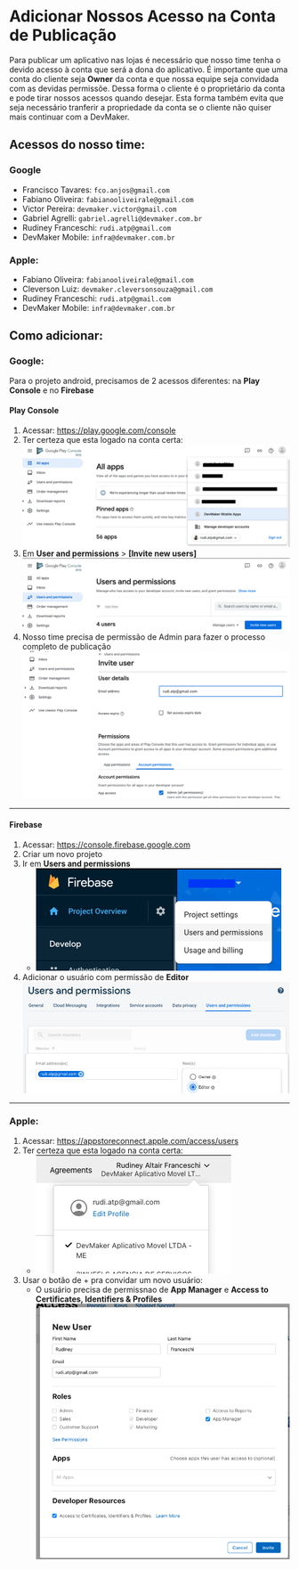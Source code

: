 # Adicionar Nossos Acesso na Conta de Publicação

Para publicar um aplicativo nas lojas é necessário que nosso time tenha o devido acesso à conta que será a dona do aplicativo. É importante que uma conta do cliente seja **Owner** da conta e que nossa equipe seja convidada com as devidas permissõe. Dessa forma o cliente é o proprietário da conta e pode tirar nossos acessos quando desejar. Esta forma também evita que seja necessário tranferir a propriedade da conta se o cliente não quiser mais continuar com a DevMaker.

## Acessos do nosso time:

### Google
- Francisco Tavares: `fco.anjos@gmail.com`
- Fabiano Oliveira: `fabianooliveirale@gmail.com`
- Victor Pereira: `devmaker.victor@gmail.com`
- Gabriel Agrelli: `gabriel.agrelli@devmaker.com.br`
- Rudiney Franceschi: `rudi.atp@gmail.com`
- DevMaker Mobile: `infra@devmaker.com.br`

### Apple:
- Fabiano Oliveira: `fabianooliveirale@gmail.com`
- Cleverson Luiz: `devmaker.cleversonsouza@gmail.com`
- Rudiney Franceschi: `rudi.atp@gmail.com`
- DevMaker Mobile: `infra@devmaker.com.br`


## Como adicionar:

### Google:
Para o projeto android, precisamos de 2 acessos diferentes: na **Play Console** e no **Firebase**

#### Play Console
1. Acessar: https://play.google.com/console
1. Ter certeza que esta logado na conta certa:
    ![](./assets/add_devs_to_store_accounts/check_play_account.png)
1. Em **User and permissions** > **[Invite new users]**
    ![](./assets/add_devs_to_store_accounts/add_play_user.png)
1. Nosso time precisa de permissão de Admin para fazer o processo completo de publicação
    ![](./assets/add_devs_to_store_accounts/play_user_permissions.png)

--------------------------------

#### Firebase
1. Acessar: https://console.firebase.google.com
1. Criar um novo projeto
1. Ir em **Users and permissions**
    - ![](./assets/add_devs_to_store_accounts/add_firebase_user.png)
1. Adicionar o usuário com permissão de **Editor**
    ![](./assets/add_devs_to_store_accounts/firebase_permissions.png)

----------------------------------

### Apple:
1. Acessar: https://appstoreconnect.apple.com/access/users
1. Ter certeza que esta logado na conta certa: 
    - ![](./assets/add_devs_to_store_accounts/check_apple_account.png)
1. Usar o botão de + pra convidar um novo usuário:
    - O usuário precisa de permissnao de **App Manager** e **Access to Certificates, Identifiers & Profiles**
    ![](./assets/add_devs_to_store_accounts/add_appledev.png)

